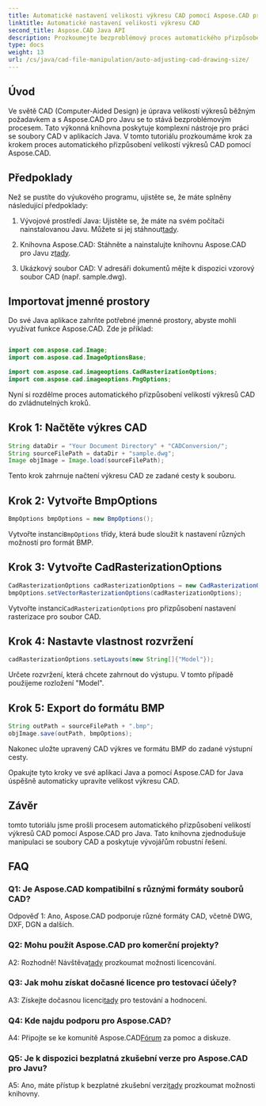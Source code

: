```yaml
---
title: Automatické nastavení velikosti výkresu CAD pomocí Aspose.CAD pro Java
linktitle: Automatické nastavení velikosti výkresu CAD
second_title: Aspose.CAD Java API
description: Prozkoumejte bezproblémový proces automatického přizpůsobení velikostí výkresů CAD v Javě pomocí Aspose.CAD. Postupujte podle našeho podrobného průvodce pro efektivní manipulaci se soubory CAD.
type: docs
weight: 13
url: /cs/java/cad-file-manipulation/auto-adjusting-cad-drawing-size/
---
```

## Úvod

Ve světě CAD (Computer-Aided Design) je úprava velikostí výkresů běžným požadavkem a s Aspose.CAD pro Javu se to stává bezproblémovým procesem. Tato výkonná knihovna poskytuje komplexní nástroje pro práci se soubory CAD v aplikacích Java. V tomto tutoriálu prozkoumáme krok za krokem proces automatického přizpůsobení velikostí výkresů CAD pomocí Aspose.CAD.

## Předpoklady

Než se pustíte do výukového programu, ujistěte se, že máte splněny následující předpoklady:

1.  Vývojové prostředí Java: Ujistěte se, že máte na svém počítači nainstalovanou Javu. Můžete si jej stáhnout[tady](https://www.java.com/en/download/).

2.  Knihovna Aspose.CAD: Stáhněte a nainstalujte knihovnu Aspose.CAD pro Javu z[tady](https://releases.aspose.com/cad/java/).

3. Ukázkový soubor CAD: V adresáři dokumentů mějte k dispozici vzorový soubor CAD (např. sample.dwg).

## Importovat jmenné prostory

Do své Java aplikace zahrňte potřebné jmenné prostory, abyste mohli využívat funkce Aspose.CAD. Zde je příklad:

```java

import com.aspose.cad.Image;
import com.aspose.cad.ImageOptionsBase;

import com.aspose.cad.imageoptions.CadRasterizationOptions;
import com.aspose.cad.imageoptions.PngOptions;
```

Nyní si rozdělme proces automatického přizpůsobení velikostí výkresů CAD do zvládnutelných kroků.

## Krok 1: Načtěte výkres CAD

```java
String dataDir = "Your Document Directory" + "CADConversion/";
String sourceFilePath = dataDir + "sample.dwg";
Image objImage = Image.load(sourceFilePath);
```

Tento krok zahrnuje načtení výkresu CAD ze zadané cesty k souboru.

## Krok 2: Vytvořte BmpOptions

```java
BmpOptions bmpOptions = new BmpOptions();
```

 Vytvořte instanci`BmpOptions` třídy, která bude sloužit k nastavení různých možností pro formát BMP.

## Krok 3: Vytvořte CadRasterizationOptions

```java
CadRasterizationOptions cadRasterizationOptions = new CadRasterizationOptions();
bmpOptions.setVectorRasterizationOptions(cadRasterizationOptions);
```

 Vytvořte instanci`CadRasterizationOptions` pro přizpůsobení nastavení rasterizace pro soubor CAD.

## Krok 4: Nastavte vlastnost rozvržení

```java
cadRasterizationOptions.setLayouts(new String[]{"Model"});
```

Určete rozvržení, která chcete zahrnout do výstupu. V tomto případě použijeme rozložení "Model".

## Krok 5: Export do formátu BMP

```java
String outPath = sourceFilePath + ".bmp";
objImage.save(outPath, bmpOptions);
```

Nakonec uložte upravený CAD výkres ve formátu BMP do zadané výstupní cesty.

Opakujte tyto kroky ve své aplikaci Java a pomocí Aspose.CAD for Java úspěšně automaticky upravíte velikost výkresu CAD.

## Závěr

tomto tutoriálu jsme prošli procesem automatického přizpůsobení velikostí výkresů CAD pomocí Aspose.CAD pro Java. Tato knihovna zjednodušuje manipulaci se soubory CAD a poskytuje vývojářům robustní řešení.

## FAQ

### Q1: Je Aspose.CAD kompatibilní s různými formáty souborů CAD?

Odpověď 1: Ano, Aspose.CAD podporuje různé formáty CAD, včetně DWG, DXF, DGN a dalších.

### Q2: Mohu použít Aspose.CAD pro komerční projekty?

 A2: Rozhodně! Návštěva[tady](https://purchase.aspose.com/buy) prozkoumat možnosti licencování.

### Q3: Jak mohu získat dočasné licence pro testovací účely?

 A3: Získejte dočasnou licenci[tady](https://purchase.aspose.com/temporary-license/) pro testování a hodnocení.

### Q4: Kde najdu podporu pro Aspose.CAD?

 A4: Připojte se ke komunitě Aspose.CAD[Fórum](https://forum.aspose.com/c/cad/19) za pomoc a diskuze.

### Q5: Je k dispozici bezplatná zkušební verze pro Aspose.CAD pro Javu?

 A5: Ano, máte přístup k bezplatné zkušební verzi[tady](https://releases.aspose.com/) prozkoumat možnosti knihovny.